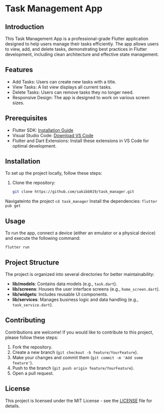# Task Management App

## Introduction

This Task Management App is a professional-grade Flutter application designed to help users manage their tasks efficiently. The app allows users to view, add, and delete tasks, demonstrating best practices in Flutter development, including clean architecture and effective state management.

## Features

- Add Tasks: Users can create new tasks with a title.
- View Tasks: A list view displays all current tasks.
- Delete Tasks: Users can remove tasks they no longer need.
- Responsive Design: The app is designed to work on various screen sizes.

## Prerequisites

- Flutter SDK: [Installation Guide](https://flutter.dev/docs/get-started/install)
- Visual Studio Code: [Download VS Code](https://code.visualstudio.com/)
- Flutter and Dart Extensions: Install these extensions in VS Code for optimal development.

## Installation

To set up the project locally, follow these steps:

1. Clone the repository:
   ```bash
   git clone https://github.com/sakibb019/task_manager.git
   ```

Navigateinto the project
`cd task_manager`
Install the dependencies:
`flutter pub get`

## Usage

To run the app, connect a device (either an emulator or a physical device) and execute the following command:

`flutter run `

## Project Structure
The project is organized into several directories for better maintainability:
- **lib/models**: Contains data models (e.g., `task.dart`).
- **lib/screens**: Houses the user interface screens (e.g., `home_screen.dart`).
- **lib/widgets**: Includes reusable UI components.
- **lib/services**: Manages business logic and data handling (e.g., `task_service.dart`).

## Contributing
Contributions are welcome! If you would like to contribute to this project, please follow these steps:
1. Fork the repository.
2. Create a new branch (`git checkout -b feature/YourFeature`).
3. Make your changes and commit them (`git commit -m 'Add some feature'`).
4. Push to the branch (`git push origin feature/YourFeature`).
5. Open a pull request.


## License
This project is licensed under the MIT License - see the [LICENSE](LICENSE) file for details.


